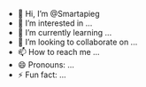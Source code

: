 - 👋 Hi, I’m @Smartapieg
- 👀 I’m interested in ...
- 🌱 I’m currently learning ...
- 💞️ I’m looking to collaborate on ...
- 📫 How to reach me ...
- 😄 Pronouns: ...
- ⚡ Fun fact: ...

<!---
Smartapieg/Smartapieg is a ✨ special ✨ repository because its `README.md` (this file) appears on your GitHub profile.
You can click the Preview link to take a look at your changes.
--->
